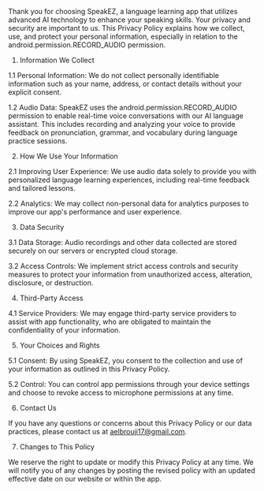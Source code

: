 Thank you for choosing SpeakEZ, a language learning app that utilizes advanced AI technology to enhance your speaking skills. Your privacy and security are important to us. This Privacy Policy explains how we collect, use, and protect your personal information, especially in relation to the android.permission.RECORD_AUDIO permission.

1. Information We Collect

1.1 Personal Information: We do not collect personally identifiable information such as your name, address, or contact details without your explicit consent.

1.2 Audio Data: SpeakEZ uses the android.permission.RECORD_AUDIO permission to enable real-time voice conversations with our AI language assistant. This includes recording and analyzing your voice to provide feedback on pronunciation, grammar, and vocabulary during language practice sessions.

2. How We Use Your Information

2.1 Improving User Experience: We use audio data solely to provide you with personalized language learning experiences, including real-time feedback and tailored lessons.

2.2 Analytics: We may collect non-personal data for analytics purposes to improve our app's performance and user experience.

3. Data Security

3.1 Data Storage: Audio recordings and other data collected are stored securely on our servers or encrypted cloud storage.

3.2 Access Controls: We implement strict access controls and security measures to protect your information from unauthorized access, alteration, disclosure, or destruction.

4. Third-Party Access

4.1 Service Providers: We may engage third-party service providers to assist with app functionality, who are obligated to maintain the confidentiality of your information.

5. Your Choices and Rights

5.1 Consent: By using SpeakEZ, you consent to the collection and use of your information as outlined in this Privacy Policy.

5.2 Control: You can control app permissions through your device settings and choose to revoke access to microphone permissions at any time.

6. Contact Us

If you have any questions or concerns about this Privacy Policy or our data practices, please contact us at aelbrouji17@gmail.com.

7. Changes to This Policy

We reserve the right to update or modify this Privacy Policy at any time. We will notify you of any changes by posting the revised policy with an updated effective date on our website or within the app.
